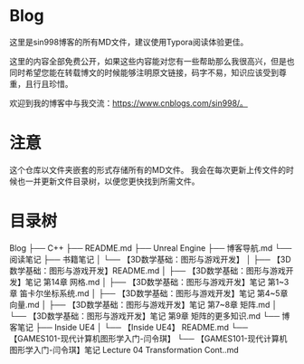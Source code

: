 # Blog
这里是sin998博客的所有MD文件，建议使用Typora阅读体验更佳。

这里的内容全部免费公开，如果这些内容能对您有一些帮助那么我很高兴，但是也同时希望您能在转载博文的时候能够注明原文链接，码字不易，知识应该受到尊重，且行且珍惜。

欢迎到我的博客中与我交流：https://www.cnblogs.com/sin998/。

# 注意
这个仓库以文件夹嵌套的形式存储所有的MD文件。
我会在每次更新上传文件的时候也一并更新文件目录树，以便您更快找到所需文件。

# 目录树

Blog
 ├── C++
 ├── README.md
 ├── Unreal Engine
 ├── 博客导航.md
 └── 阅读笔记
     ├── 书籍笔记
     │   └── 【3D数学基础：图形与游戏开发】
     │       ├── 【3D数学基础：图形与游戏开发】README.md
     │       ├── 【3D数学基础：图形与游戏开发】笔记 第14章 网格.md
     │       ├── 【3D数学基础：图形与游戏开发】笔记 第1~3章 笛卡尔坐标系统.md
     │       ├── 【3D数学基础：图形与游戏开发】笔记 第4~5章 向量.md
     │       ├── 【3D数学基础：图形与游戏开发】笔记 第7~8章 矩阵.md
     │       └── 【3D数学基础：图形与游戏开发】笔记 第9章 矩阵的更多知识.md
     └── 博客笔记
         ├── Inside UE4
         │   └── 【Inside UE4】 README.md
         └── 【GAMES101-现代计算机图形学入门-闫令琪】
             └── 【GAMES101-现代计算机图形学入门-闫令琪】笔记 Lecture 04 Transformation Cont..md
